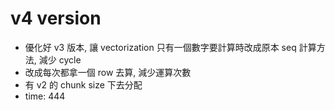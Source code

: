 # v4 version

- 優化好 v3 版本, 讓 vectorization 只有一個數字要計算時改成原本 seq 計算方法, 減少 cycle
- 改成每次都拿一個 row 去算, 減少運算次數
- 有 v2 的 chunk size 下去分配
- time: 444